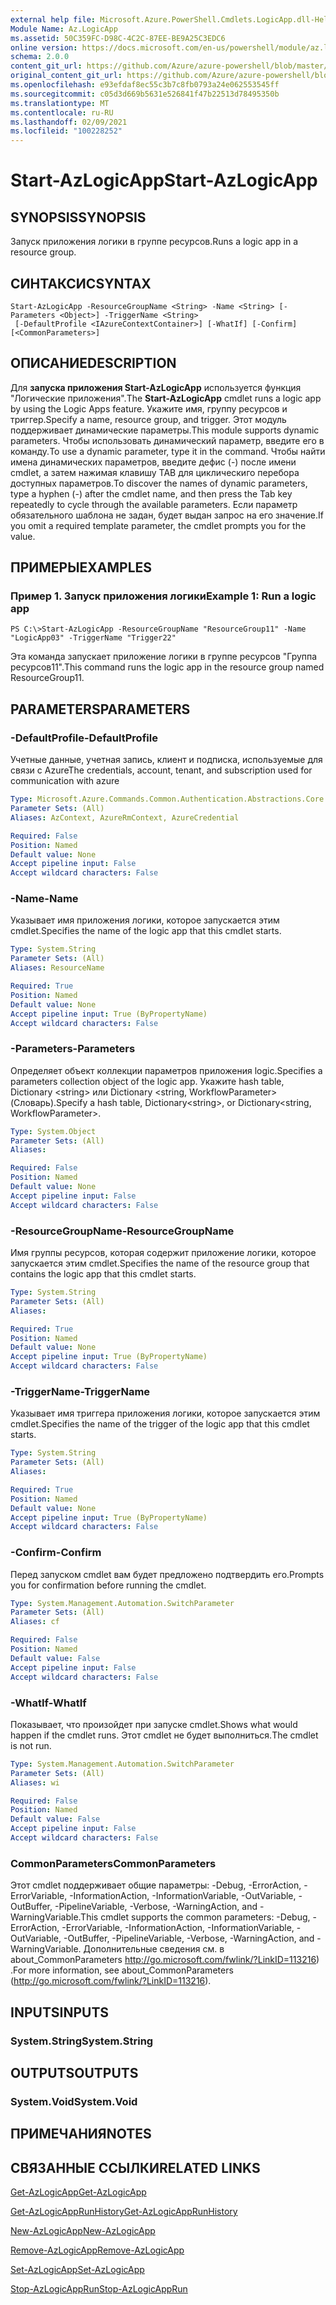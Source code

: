 ```yaml
---
external help file: Microsoft.Azure.PowerShell.Cmdlets.LogicApp.dll-Help.xml
Module Name: Az.LogicApp
ms.assetid: 50C359FC-D98C-4C2C-87EE-BE9A25C3EDC6
online version: https://docs.microsoft.com/en-us/powershell/module/az.logicapp/start-azlogicapp
schema: 2.0.0
content_git_url: https://github.com/Azure/azure-powershell/blob/master/src/LogicApp/LogicApp/help/Start-AzLogicApp.md
original_content_git_url: https://github.com/Azure/azure-powershell/blob/master/src/LogicApp/LogicApp/help/Start-AzLogicApp.md
ms.openlocfilehash: e93efdaf8ec55c3b7c8fb0793a24e062553545ff
ms.sourcegitcommit: c05d3d669b5631e526841f47b22513d78495350b
ms.translationtype: MT
ms.contentlocale: ru-RU
ms.lasthandoff: 02/09/2021
ms.locfileid: "100228252"
---
```

# <span data-ttu-id="2a7e9-101">Start-AzLogicApp</span><span class="sxs-lookup"><span data-stu-id="2a7e9-101">Start-AzLogicApp</span></span>

## <span data-ttu-id="2a7e9-102">SYNOPSIS</span><span class="sxs-lookup"><span data-stu-id="2a7e9-102">SYNOPSIS</span></span>
<span data-ttu-id="2a7e9-103">Запуск приложения логики в группе ресурсов.</span><span class="sxs-lookup"><span data-stu-id="2a7e9-103">Runs a logic app in a resource group.</span></span>

## <span data-ttu-id="2a7e9-104">СИНТАКСИС</span><span class="sxs-lookup"><span data-stu-id="2a7e9-104">SYNTAX</span></span>

```
Start-AzLogicApp -ResourceGroupName <String> -Name <String> [-Parameters <Object>] -TriggerName <String>
 [-DefaultProfile <IAzureContextContainer>] [-WhatIf] [-Confirm] [<CommonParameters>]
```

## <span data-ttu-id="2a7e9-105">ОПИСАНИЕ</span><span class="sxs-lookup"><span data-stu-id="2a7e9-105">DESCRIPTION</span></span>
<span data-ttu-id="2a7e9-106">Для **запуска приложения Start-AzLogicApp** используется функция "Логические приложения".</span><span class="sxs-lookup"><span data-stu-id="2a7e9-106">The **Start-AzLogicApp** cmdlet runs a logic app by using the Logic Apps feature.</span></span>
<span data-ttu-id="2a7e9-107">Укажите имя, группу ресурсов и триггер.</span><span class="sxs-lookup"><span data-stu-id="2a7e9-107">Specify a name, resource group, and trigger.</span></span>
<span data-ttu-id="2a7e9-108">Этот модуль поддерживает динамические параметры.</span><span class="sxs-lookup"><span data-stu-id="2a7e9-108">This module supports dynamic parameters.</span></span>
<span data-ttu-id="2a7e9-109">Чтобы использовать динамический параметр, введите его в команду.</span><span class="sxs-lookup"><span data-stu-id="2a7e9-109">To use a dynamic parameter, type it in the command.</span></span>
<span data-ttu-id="2a7e9-110">Чтобы найти имена динамических параметров, введите дефис (-) после имени cmdlet, а затем нажимая клавишу TAB для циклическиго перебора доступных параметров.</span><span class="sxs-lookup"><span data-stu-id="2a7e9-110">To discover the names of dynamic parameters, type a hyphen (-) after the cmdlet name, and then press the Tab key repeatedly to cycle through the available parameters.</span></span>
<span data-ttu-id="2a7e9-111">Если параметр обязательного шаблона не задан, будет выдан запрос на его значение.</span><span class="sxs-lookup"><span data-stu-id="2a7e9-111">If you omit a required template parameter, the cmdlet prompts you for the value.</span></span>

## <span data-ttu-id="2a7e9-112">ПРИМЕРЫ</span><span class="sxs-lookup"><span data-stu-id="2a7e9-112">EXAMPLES</span></span>

### <span data-ttu-id="2a7e9-113">Пример 1. Запуск приложения логики</span><span class="sxs-lookup"><span data-stu-id="2a7e9-113">Example 1: Run a logic app</span></span>
```
PS C:\>Start-AzLogicApp -ResourceGroupName "ResourceGroup11" -Name "LogicApp03" -TriggerName "Trigger22"
```

<span data-ttu-id="2a7e9-114">Эта команда запускает приложение логики в группе ресурсов "Группа ресурсов11".</span><span class="sxs-lookup"><span data-stu-id="2a7e9-114">This command runs the logic app in the resource group named ResourceGroup11.</span></span>

## <span data-ttu-id="2a7e9-115">PARAMETERS</span><span class="sxs-lookup"><span data-stu-id="2a7e9-115">PARAMETERS</span></span>

### <span data-ttu-id="2a7e9-116">-DefaultProfile</span><span class="sxs-lookup"><span data-stu-id="2a7e9-116">-DefaultProfile</span></span>
<span data-ttu-id="2a7e9-117">Учетные данные, учетная запись, клиент и подписка, используемые для связи с Azure</span><span class="sxs-lookup"><span data-stu-id="2a7e9-117">The credentials, account, tenant, and subscription used for communication with azure</span></span>

```yaml
Type: Microsoft.Azure.Commands.Common.Authentication.Abstractions.Core.IAzureContextContainer
Parameter Sets: (All)
Aliases: AzContext, AzureRmContext, AzureCredential

Required: False
Position: Named
Default value: None
Accept pipeline input: False
Accept wildcard characters: False
```

### <span data-ttu-id="2a7e9-118">-Name</span><span class="sxs-lookup"><span data-stu-id="2a7e9-118">-Name</span></span>
<span data-ttu-id="2a7e9-119">Указывает имя приложения логики, которое запускается этим cmdlet.</span><span class="sxs-lookup"><span data-stu-id="2a7e9-119">Specifies the name of the logic app that this cmdlet starts.</span></span>

```yaml
Type: System.String
Parameter Sets: (All)
Aliases: ResourceName

Required: True
Position: Named
Default value: None
Accept pipeline input: True (ByPropertyName)
Accept wildcard characters: False
```

### <span data-ttu-id="2a7e9-120">-Parameters</span><span class="sxs-lookup"><span data-stu-id="2a7e9-120">-Parameters</span></span>
<span data-ttu-id="2a7e9-121">Определяет объект коллекции параметров приложения logic.</span><span class="sxs-lookup"><span data-stu-id="2a7e9-121">Specifies a parameters collection object of the logic app.</span></span>
<span data-ttu-id="2a7e9-122">Укажите hash table, Dictionary \<string\> или Dictionary \<string, WorkflowParameter\> (Словарь).</span><span class="sxs-lookup"><span data-stu-id="2a7e9-122">Specify a hash table, Dictionary\<string\>, or Dictionary\<string, WorkflowParameter\>.</span></span>

```yaml
Type: System.Object
Parameter Sets: (All)
Aliases:

Required: False
Position: Named
Default value: None
Accept pipeline input: False
Accept wildcard characters: False
```

### <span data-ttu-id="2a7e9-123">-ResourceGroupName</span><span class="sxs-lookup"><span data-stu-id="2a7e9-123">-ResourceGroupName</span></span>
<span data-ttu-id="2a7e9-124">Имя группы ресурсов, которая содержит приложение логики, которое запускается этим cmdlet.</span><span class="sxs-lookup"><span data-stu-id="2a7e9-124">Specifies the name of the resource group that contains the logic app that this cmdlet starts.</span></span>

```yaml
Type: System.String
Parameter Sets: (All)
Aliases:

Required: True
Position: Named
Default value: None
Accept pipeline input: True (ByPropertyName)
Accept wildcard characters: False
```

### <span data-ttu-id="2a7e9-125">-TriggerName</span><span class="sxs-lookup"><span data-stu-id="2a7e9-125">-TriggerName</span></span>
<span data-ttu-id="2a7e9-126">Указывает имя триггера приложения логики, которое запускается этим cmdlet.</span><span class="sxs-lookup"><span data-stu-id="2a7e9-126">Specifies the name of the trigger of the logic app that this cmdlet starts.</span></span>

```yaml
Type: System.String
Parameter Sets: (All)
Aliases:

Required: True
Position: Named
Default value: None
Accept pipeline input: True (ByPropertyName)
Accept wildcard characters: False
```

### <span data-ttu-id="2a7e9-127">-Confirm</span><span class="sxs-lookup"><span data-stu-id="2a7e9-127">-Confirm</span></span>
<span data-ttu-id="2a7e9-128">Перед запуском cmdlet вам будет предложено подтвердить его.</span><span class="sxs-lookup"><span data-stu-id="2a7e9-128">Prompts you for confirmation before running the cmdlet.</span></span>

```yaml
Type: System.Management.Automation.SwitchParameter
Parameter Sets: (All)
Aliases: cf

Required: False
Position: Named
Default value: False
Accept pipeline input: False
Accept wildcard characters: False
```

### <span data-ttu-id="2a7e9-129">-WhatIf</span><span class="sxs-lookup"><span data-stu-id="2a7e9-129">-WhatIf</span></span>
<span data-ttu-id="2a7e9-130">Показывает, что произойдет при запуске cmdlet.</span><span class="sxs-lookup"><span data-stu-id="2a7e9-130">Shows what would happen if the cmdlet runs.</span></span>
<span data-ttu-id="2a7e9-131">Этот cmdlet не будет выполниться.</span><span class="sxs-lookup"><span data-stu-id="2a7e9-131">The cmdlet is not run.</span></span>

```yaml
Type: System.Management.Automation.SwitchParameter
Parameter Sets: (All)
Aliases: wi

Required: False
Position: Named
Default value: False
Accept pipeline input: False
Accept wildcard characters: False
```

### <span data-ttu-id="2a7e9-132">CommonParameters</span><span class="sxs-lookup"><span data-stu-id="2a7e9-132">CommonParameters</span></span>
<span data-ttu-id="2a7e9-133">Этот cmdlet поддерживает общие параметры: -Debug, -ErrorAction, -ErrorVariable, -InformationAction, -InformationVariable, -OutVariable, -OutBuffer, -PipelineVariable, -Verbose, -WarningAction, and -WarningVariable.</span><span class="sxs-lookup"><span data-stu-id="2a7e9-133">This cmdlet supports the common parameters: -Debug, -ErrorAction, -ErrorVariable, -InformationAction, -InformationVariable, -OutVariable, -OutBuffer, -PipelineVariable, -Verbose, -WarningAction, and -WarningVariable.</span></span> <span data-ttu-id="2a7e9-134">Дополнительные сведения см. в about_CommonParameters http://go.microsoft.com/fwlink/?LinkID=113216) .</span><span class="sxs-lookup"><span data-stu-id="2a7e9-134">For more information, see about_CommonParameters (http://go.microsoft.com/fwlink/?LinkID=113216).</span></span>

## <span data-ttu-id="2a7e9-135">INPUTS</span><span class="sxs-lookup"><span data-stu-id="2a7e9-135">INPUTS</span></span>

### <span data-ttu-id="2a7e9-136">System.String</span><span class="sxs-lookup"><span data-stu-id="2a7e9-136">System.String</span></span>

## <span data-ttu-id="2a7e9-137">OUTPUTS</span><span class="sxs-lookup"><span data-stu-id="2a7e9-137">OUTPUTS</span></span>

### <span data-ttu-id="2a7e9-138">System.Void</span><span class="sxs-lookup"><span data-stu-id="2a7e9-138">System.Void</span></span>

## <span data-ttu-id="2a7e9-139">ПРИМЕЧАНИЯ</span><span class="sxs-lookup"><span data-stu-id="2a7e9-139">NOTES</span></span>

## <span data-ttu-id="2a7e9-140">СВЯЗАННЫЕ ССЫЛКИ</span><span class="sxs-lookup"><span data-stu-id="2a7e9-140">RELATED LINKS</span></span>

[<span data-ttu-id="2a7e9-141">Get-AzLogicApp</span><span class="sxs-lookup"><span data-stu-id="2a7e9-141">Get-AzLogicApp</span></span>](./Get-AzLogicApp.md)

[<span data-ttu-id="2a7e9-142">Get-AzLogicAppRunHistory</span><span class="sxs-lookup"><span data-stu-id="2a7e9-142">Get-AzLogicAppRunHistory</span></span>](./Get-AzLogicAppRunHistory.md)

[<span data-ttu-id="2a7e9-143">New-AzLogicApp</span><span class="sxs-lookup"><span data-stu-id="2a7e9-143">New-AzLogicApp</span></span>](./New-AzLogicApp.md)

[<span data-ttu-id="2a7e9-144">Remove-AzLogicApp</span><span class="sxs-lookup"><span data-stu-id="2a7e9-144">Remove-AzLogicApp</span></span>](./Remove-AzLogicApp.md)

[<span data-ttu-id="2a7e9-145">Set-AzLogicApp</span><span class="sxs-lookup"><span data-stu-id="2a7e9-145">Set-AzLogicApp</span></span>](./Set-AzLogicApp.md)

[<span data-ttu-id="2a7e9-146">Stop-AzLogicAppRun</span><span class="sxs-lookup"><span data-stu-id="2a7e9-146">Stop-AzLogicAppRun</span></span>](./Stop-AzLogicAppRun.md)


